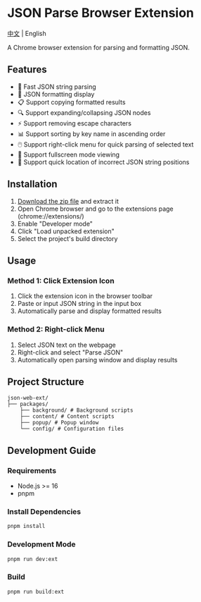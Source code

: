 # JSON Parse Browser Extension

[中文](./readme.md) | English

A Chrome browser extension for parsing and formatting JSON.

## Features

- 🚀 Fast JSON string parsing
- 🎨 JSON formatting display
- 📋 Support copying formatted results
- 🔍 Support expanding/collapsing JSON nodes
- ⚡️ Support removing escape characters
- 📊 Support sorting by key name in ascending order
- 🖱️ Support right-click menu for quick parsing of selected text
- 🔄 Support fullscreen mode viewing
- 🎯 Support quick location of incorrect JSON string positions

## Installation

1. [Download the zip file](https://github.com/MikeNoBug/json-web-ext/releases/download/1.1/json-parse-webext-1.1.zip) and extract it
2. Open Chrome browser and go to the extensions page (chrome://extensions/)
3. Enable "Developer mode"
4. Click "Load unpacked extension"
5. Select the project's build directory

## Usage

### Method 1: Click Extension Icon

1. Click the extension icon in the browser toolbar
2. Paste or input JSON string in the input box
3. Automatically parse and display formatted results

### Method 2: Right-click Menu

1. Select JSON text on the webpage
2. Right-click and select "Parse JSON"
3. Automatically open parsing window and display results

## Project Structure

```
json-web-ext/
├── packages/
    ├── background/ # Background scripts
    ├── content/ # Content scripts
    ├── popup/ # Popup window
    └── config/ # Configuration files
```

## Development Guide

### Requirements

- Node.js >= 16
- pnpm

### Install Dependencies

```bash
pnpm install
```

### Development Mode

```bash
pnpm run dev:ext
```

### Build

```bash
pnpm run build:ext
```
